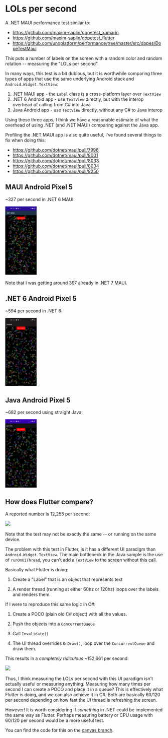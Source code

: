 # LOLs per second

A .NET MAUI performance test similar to:

* https://github.com/maxim-saplin/dopetest_xamarin
* https://github.com/maxim-saplin/dopetest_flutter
* https://github.com/unoplatform/performance/tree/master/src/dopes/DopeTestMaui

This puts a number of labels on the screen with a random color and
random rotation -- measuring the "LOLs per second".

In many ways, this test is a bit dubious, but it is worthwhile
comparing three types of apps that use the same underlying Android
stack and `Android.Widget.TextView`:

1. .NET MAUI app - the `Label` class is a cross-platform layer over `TextView`
2. .NET 6 Android app - use `TextView` directly, but with the interop overhead of calling from C# into Java
3. Java Android app - use `TextView` directly, without any C# to Java interop

Using these three apps, I think we have a reasonable estimate of what
the overhead of using .NET (and .NET MAUI) comparing against the Java app.

Profiling the .NET MAUI app is also quite useful, I've found several
things to fix when doing this:

* https://github.com/dotnet/maui/pull/7996
* https://github.com/dotnet/maui/pull/8001
* https://github.com/dotnet/maui/pull/8033
* https://github.com/dotnet/maui/pull/8034
* https://github.com/dotnet/maui/pull/8250

## MAUI Android Pixel 5

~327 per second in .NET 6 MAUI:

<img src="docs/maui.png" width="100" />

Note that I was getting around 397 already in .NET 7 MAUI.

## .NET 6 Android Pixel 5

~594 per second in .NET 6:

<img src="docs/android.png" width="100" />

## Java Android Pixel 5

~682 per second using straight Java:

<img src="docs/java.png" width="100" />

## How does Flutter compare?

A reported number is 12,255 per second:

<img src="https://raw.githubusercontent.com/maxim-saplin/dopetest_flutter/master/Screenshot_20200609-184950.jpg" width="100" />

Note that the test may not be exactly the same -- or running on the
same device.

The problem with this test in Flutter, is it has a different UI
paradigm than `Android.Widget.TextView`. The main bottleneck in the
Java sample is the use of `runOnUiThread`, you can't add a `TextView`
to the screen without this call.

Basically what Flutter is doing:

1. Create a "Label" that is an object that represents text

2. A render thread (running at either 60hz or 120hz) loops over the
   labels and renders them.

If I were to reproduce this same logic in C#:

1. Create a POCO (plain old C# object) with all the values.

2. Push the objects into a `ConcurrentQueue`

3. Call `Invalidate()`

4. The UI thread overrides `OnDraw()`, loop over the `ConcurrentQueue`
   and draw them.

This results in a *completely ridiculous* ~152,661 per second:

<img src="https://github.com/jonathanpeppers/lols/raw/canvas/docs/canvas.png" width="100" />

Thus, I think measuring the LOLs per second with this UI paradigm
isn't actually useful or measuring anything. Measuring how many times
per second I can create a POCO and place it in a queue? This is
effectively what Flutter is doing, and we can also achieve it in C#.
Both are basically 60/120 per second depending on how fast the UI
thread is refreshing the screen.

However! It is worth considering if *something* in .NET could be
implemented the same way as Flutter. Perhaps measuring battery or CPU
usage with 60/120 per second would be a more useful test.

You can find the code for this on the [canvas branch](https://github.com/jonathanpeppers/lols/blob/canvas/src/android/LolsView.cs).
